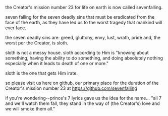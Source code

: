 the Creator's mission number 23 for life on earth is now called sevenfalling.

seven falling for the seven deadly sins that must be eradicated from the face of the earth, as they have led us to the worst tragedy that mankind will ever face.

the seven deadly sins are: greed, gluttony, envy, lust, wrath, pride and, the worst per the Creator, is sloth.

sloth is not a messy house.  sloth according to Him is "knowing about something, having the ability to do something, and doing absolutely nothing especially when it leads to death of one or more."

sloth is the one that gets Him irate.

so please visit us here on github, our primary place for the duration of the Creator's mission number 23 at https://github.com/sevenfalling

if you're wondering--prince's 7 lyrics gave us the idea for the name... "all 7 and we'll watch them fall, they stand in the way of (the Creator's) love and we will smoke them all."
